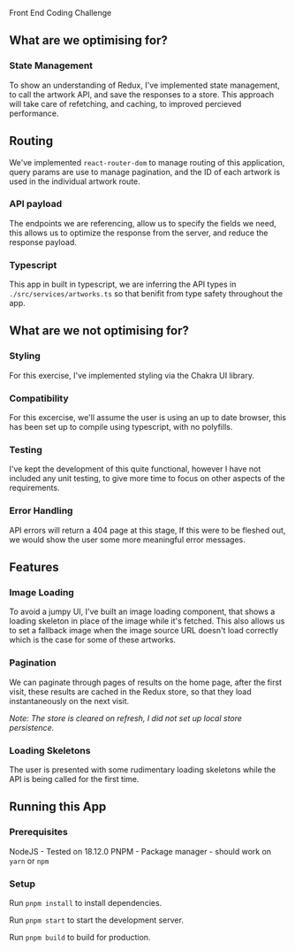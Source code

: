 Front End Coding Challenge

## What are we optimising for?

### State Management

To show an understanding of Redux, I've implemented state management, to call the artwork API, and save the responses to a store. This approach will take care of refetching, and caching, to improved percieved performance.

## Routing

We've implemented `react-router-dom` to manage routing of this application, query params are use to manage pagination, and the ID of each artwork is used in the individual artwork route.

### API payload

The endpoints we are referencing, allow us to specify the fields we need, this allows us to optimize the response from the server, and reduce the response payload.

### Typescript

This app in built in typescript, we are inferring the API types in `./src/services/artworks.ts` so that benifit from type safety throughout the app.

## What are we not optimising for?

### Styling

For this exercise, I've implemented styling via the Chakra UI library.

### Compatibility

For this excercise, we'll assume the user is using an up to date browser, this has been set up to compile using typescript, with no polyfills.

### Testing

I've kept the development of this quite functional, however I have not included any unit testing, to give more time to focus on other aspects of the requirements.

### Error Handling

API errors will return a 404 page at this stage, If this were to be fleshed out, we would show the user some more meaningful error messages.

## Features

### Image Loading

To avoid a jumpy UI, I've built an image loading component, that shows a loading skeleton in place of the image while it's fetched. This also allows us to set a fallback image when the image source URL doesn't load correctly which is the case for some of these artworks.

### Pagination

We can paginate through pages of results on the home page, after the first visit, these results are cached in the Redux store, so that they load instantaneously on the next visit.

_Note: The store is cleared on refresh, I did not set up local store persistence._

### Loading Skeletons

The user is presented with some rudimentary loading skeletons while the API is being called for the first time.

## Running this App

### Prerequisites

NodeJS - Tested on 18.12.0
PNPM - Package manager - should work on `yarn` or `npm`

### Setup

Run `pnpm install` to install dependencies.

Run `pnpm start` to start the development server.

Run `pnpm build` to build for production.
